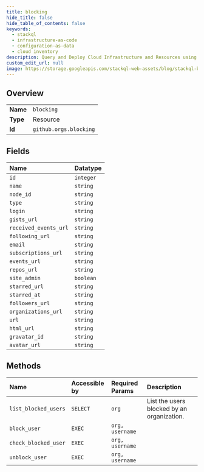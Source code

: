 ```yaml
---
title: blocking
hide_title: false
hide_table_of_contents: false
keywords:
  - stackql
  - infrastructure-as-code
  - configuration-as-data
  - cloud inventory
description: Query and Deploy Cloud Infrastructure and Resources using SQL
custom_edit_url: null
image: https://storage.googleapis.com/stackql-web-assets/blog/stackql-blog-post-featured-image.png
---
```

  
    

## Overview
<table><tbody>
<tr><td><b>Name</b></td><td><code>blocking</code></td></tr>
<tr><td><b>Type</b></td><td>Resource</td></tr>
<tr><td><b>Id</b></td><td><code>github.orgs.blocking</code></td></tr>
</tbody></table>

## Fields
| Name | Datatype |
|:-----|:---------|
| `id` | `integer` |
| `name` | `string` |
| `node_id` | `string` |
| `type` | `string` |
| `login` | `string` |
| `gists_url` | `string` |
| `received_events_url` | `string` |
| `following_url` | `string` |
| `email` | `string` |
| `subscriptions_url` | `string` |
| `events_url` | `string` |
| `repos_url` | `string` |
| `site_admin` | `boolean` |
| `starred_url` | `string` |
| `starred_at` | `string` |
| `followers_url` | `string` |
| `organizations_url` | `string` |
| `url` | `string` |
| `html_url` | `string` |
| `gravatar_id` | `string` |
| `avatar_url` | `string` |
## Methods
| Name | Accessible by | Required Params | Description |
|:-----|:--------------|:----------------|:------------|
| `list_blocked_users` | `SELECT` | `org` | List the users blocked by an organization. |
| `block_user` | `EXEC` | `org, username` |  |
| `check_blocked_user` | `EXEC` | `org, username` |  |
| `unblock_user` | `EXEC` | `org, username` |  |
